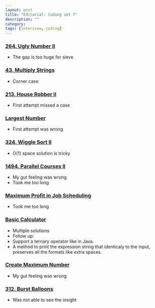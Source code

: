 ```yaml
---
layout: post
title: "Editorial: Coding set 7" 
description: ""
category: 
tags: [interview, coding]
---
```


### [264. Ugly Number II](https://leetcode.com/submissions/detail/367676856/)
* The gap is too huge for sieve

### [43. Multiply Strings](https://leetcode.com/submissions/detail/368061098/)
* Corner case

### [213. House Robber II](https://leetcode.com/submissions/detail/368094280/)
* First attempt missed a case

### [Largest Number](https://leetcode.com/submissions/detail/368776640/)
* First attempt was wrong

### [324. Wiggle Sort II](https://leetcode.com/submissions/detail/368959248/)
* O(1) space solution is tricky

### [1494. Parallel Courses II](https://leetcode.com/submissions/detail/433925587/)
* My gut feeling was wrong
* Took me too long

### [Maximum Profit in Job Scheduling](https://leetcode.com/submissions/detail/432758949/)
* Took me too long

### [Basic Calculator](https://leetcode.com/submissions/detail/421171770/)
* Multiple solutions
* Follow up:
 * Support a ternary operator like in Java.
 * A method to print the expression string that identicaly to the input, preserves all the formats like extra spaces. 

### [Create Maximum Number](https://leetcode.com/submissions/detail/423839955/)
* My gut feeling was wrong

### [312. Burst Balloons](https://leetcode.com/submissions/detail/424478447/)
* Was not able to see the insight
